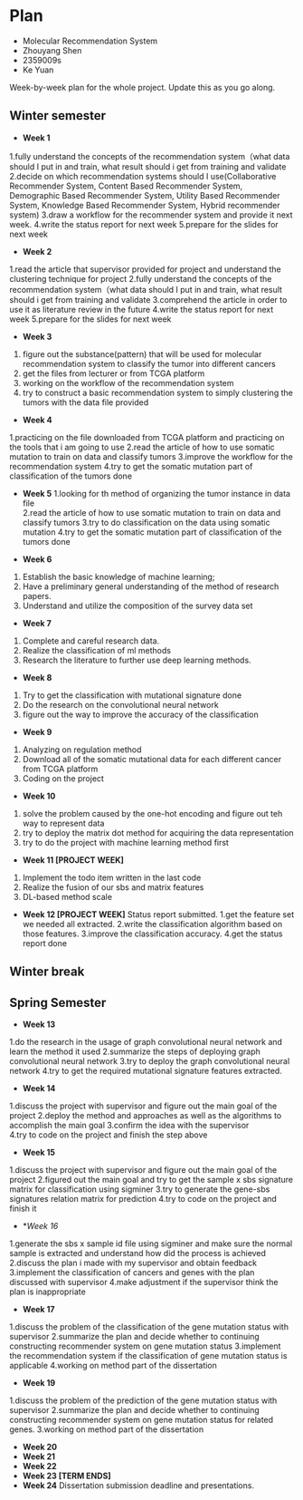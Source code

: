 # Plan

* Molecular Recommendation System
* Zhouyang Shen
* 2359009s
* Ke Yuan

Week-by-week plan for the whole project. Update this as you go along.

## Winter semester

* **Week 1**

1.fully understand the concepts of the recommendation system（what data should I put in and train, what result should i get from training and validate
2.decide on which recommendation systems should I use(Collaborative Recommender System, Content Based Recommender System, Demographic Based Recommender System, Utility Based Recommender System, Knowledge Based Recommender System, Hybrid recommender system)
3.draw a workflow for the recommender system and provide it next week.
4.write the status report for next week
5.prepare for the slides for next week

* **Week 2**

1.read the article that supervisor provided for project and understand the clustering technique for project
2.fully understand the concepts of the recommendation system（what data should I put in and train, what result should i get from training and validate
3.comprehend the article in order to use it as literature review in the future
4.write the status report for next week
5.prepare for the slides for next week

* **Week 3**

1. figure out the substance(pattern) that will be used for molecular recommendation system to classify the tumor into different cancers
2. get the files from lecturer or from TCGA platform 
3. working on the workflow of the recommendation system
4. try to construct a basic recommendation system to simply clustering the tumors with the data file provided 

* **Week 4**

1.practicing on the file downloaded from TCGA platform and practicing on the tools that i am going to use
2.read the article of how to use somatic mutation to train on data and classify tumors
3.improve the workflow for the recommendation system
4.try to get the somatic mutation part of classification of the tumors done
 
* **Week 5**
1.looking for th method of organizing the tumor instance in data file  
2.read the article of how to use somatic mutation to train on data and classify tumors
3.try to do classification on the data using somatic mutation
4.try to get the somatic mutation part of classification of the tumors done

* **Week 6**
1. Establish the basic knowledge of machine learning; 
2. Have a preliminary general understanding of the method of research papers.
3. Understand and utilize the composition of the survey data set

* **Week 7**
1. Complete and careful research data.
2. Realize the classification of ml methods
3. Research the literature to further use deep learning methods.

* **Week 8**
1. Try to get the classification with mutational signature done
2. Do the research on the convolutional neural network
3. figure out the way to improve the accuracy of the classification

* **Week 9**
1. Analyzing on regulation method
2. Download all of the somatic mutational data for each different cancer from TCGA platform
3. Coding on the project 

* **Week 10**
1. solve the problem caused by the one-hot encoding and figure out teh way to represent data
2. try to deploy the matrix dot method for acquiring the data representation
3. try to do the project with machine learning method first

* **Week 11 [PROJECT WEEK]**
1. Implement the todo item written in the last code
2. Realize the fusion of our sbs and matrix features
3. DL-based method scale

* **Week 12 [PROJECT WEEK]** Status report submitted.
1.get the feature set we needed all extracted.
2.write the classification algorithm based on those features.
3.improve the classification accuracy.
4.get the status report done

## Winter break

## Spring Semester

* **Week 13**
  
1.do the research in the usage of graph convolutional neural network and learn the method it used
2.summarize the steps of deploying graph convolutional neural network
3.try to deploy the graph convolutional neural network
4.try to get the required mutational signature features extracted.

* **Week 14**
  
1.discuss the project with supervisor and figure out the main goal of the project
2.deploy the method and approaches as well as the algorithms to accomplish the main goal
3.confirm the idea with the supervisor  
4.try to code on the project and finish the step above

* **Week 15**
  
1.discuss the project with supervisor and figure out the main goal of the project
2.figured out the main goal and try to get the sample x sbs signature matrix for classification using sigminer 
3.try to generate the gene-sbs signatures relation matrix for prediction
4.try to code on the project and finish it

* **Week 16*

1.generate the sbs x sample id file using sigminer and make sure the normal sample is extracted and understand how did the process is achieved
2.discuss the plan i made with my supervisor and obtain feedback
3.implement the classification of cancers and genes with the plan discussed with supervisor
4.make adjustment if the supervisor think the plan is inappropriate

* **Week 17**
  
1.discuss the problem of the classification of the gene mutation status with supervisor
2.summarize the plan and decide whether to continuing constructing recommender system on gene mutation status
3.implement the recommendation system if the classification of gene mutation status is applicable 
4.working on method part of the dissertation

* **Week 19**
  
1.discuss the problem of the prediction of the gene mutation status with supervisor
2.summarize the plan and decide whether to continuing constructing recommender system on gene mutation status for related genes.
3.working on method part of the dissertation

* **Week 20**
* **Week 21**
* **Week 22**
* **Week 23 [TERM ENDS]**
* **Week 24** Dissertation submission deadline and presentations.

